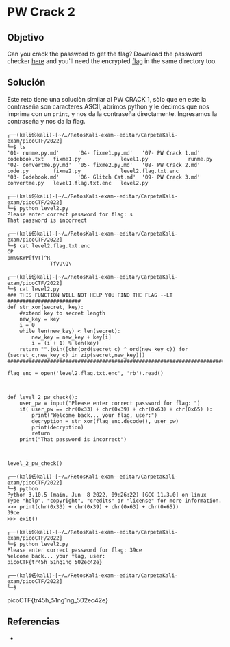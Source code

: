 # PW Crack 2
## Objetivo  
Can you crack the password to get the flag? Download the password checker [here](https://artifacts.picoctf.net/c/18/level2.py) and you'll need the encrypted [flag](https://artifacts.picoctf.net/c/18/level2.flag.txt.enc) in the same directory too.
## Solución  
Este reto tiene una soluciòn similar al PW CRACK 1, sòlo que en este la contraseña son caracteres ASCII, abrimos python y le decimos que nos imprima con un `print`, y nos da la contraseña directamente. Ingresamos la contraseña y nos da la flag.
```shell
┌──(kali㉿kali)-[~/…/RetosKali-exam--editar/CarpetaKali-exam/picoCTF/2022]
└─$ ls
'01- runme.py.md'      '04- fixme1.py.md'   '07- PW Crack 1.md'   codebook.txt   fixme1.py             level1.py             runme.py
'02- convertme.py.md'  '05- fixme2.py.md'   '08- PW Crack 2.md'   code.py        fixme2.py             level2.flag.txt.enc
'03- Codebook.md'      '06- Glitch Cat.md'  '09- PW Crack 3.md'   convertme.py   level1.flag.txt.enc   level2.py

┌──(kali㉿kali)-[~/…/RetosKali-exam--editar/CarpetaKali-exam/picoCTF/2022]
└─$ python level2.py
Please enter correct password for flag: s
That password is incorrect

┌──(kali㉿kali)-[~/…/RetosKali-exam--editar/CarpetaKali-exam/picoCTF/2022]
└─$ cat level2.flag.txt.enc
CP
pm%GKWP[fVT]^R
              TfVU\Q\    
 
┌──(kali㉿kali)-[~/…/RetosKali-exam--editar/CarpetaKali-exam/picoCTF/2022]
└─$ cat level2.py          
### THIS FUNCTION WILL NOT HELP YOU FIND THE FLAG --LT ########################
def str_xor(secret, key):
    #extend key to secret length
    new_key = key
    i = 0
    while len(new_key) < len(secret):
        new_key = new_key + key[i]
        i = (i + 1) % len(key)        
    return "".join([chr(ord(secret_c) ^ ord(new_key_c)) for (secret_c,new_key_c) in zip(secret,new_key)])
###############################################################################

flag_enc = open('level2.flag.txt.enc', 'rb').read()



def level_2_pw_check():
    user_pw = input("Please enter correct password for flag: ")
    if( user_pw == chr(0x33) + chr(0x39) + chr(0x63) + chr(0x65) ):
        print("Welcome back... your flag, user:")
        decryption = str_xor(flag_enc.decode(), user_pw)
        print(decryption)
        return
    print("That password is incorrect")



level_2_pw_check()

┌──(kali㉿kali)-[~/…/RetosKali-exam--editar/CarpetaKali-exam/picoCTF/2022]
└─$ python          
Python 3.10.5 (main, Jun  8 2022, 09:26:22) [GCC 11.3.0] on linux
Type "help", "copyright", "credits" or "license" for more information.
>>> print(chr(0x33) + chr(0x39) + chr(0x63) + chr(0x65))
39ce
>>> exit()

┌──(kali㉿kali)-[~/…/RetosKali-exam--editar/CarpetaKali-exam/picoCTF/2022]
└─$ python level2.py
Please enter correct password for flag: 39ce
Welcome back... your flag, user:
picoCTF{tr45h_51ng1ng_502ec42e}

┌──(kali㉿kali)-[~/…/RetosKali-exam--editar/CarpetaKali-exam/picoCTF/2022]
└─$
```
picoCTF{tr45h_51ng1ng_502ec42e}

## Referencias
- []()